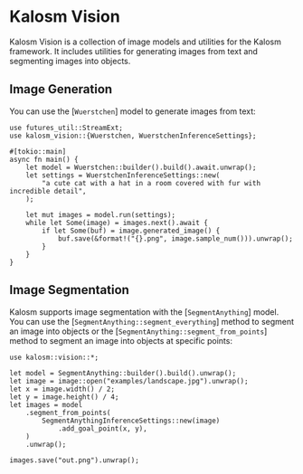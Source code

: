 # Kalosm Vision

Kalosm Vision is a collection of image models and utilities for the Kalosm framework. It includes utilities for generating images from text and segmenting images into objects.

## Image Generation

You can use the [`Wuerstchen`] model to generate images from text:

```rust, no_run
use futures_util::StreamExt;
use kalosm_vision::{Wuerstchen, WuerstchenInferenceSettings};

#[tokio::main]
async fn main() {
    let model = Wuerstchen::builder().build().await.unwrap();
    let settings = WuerstchenInferenceSettings::new(
        "a cute cat with a hat in a room covered with fur with incredible detail",
    );

    let mut images = model.run(settings);
    while let Some(image) = images.next().await {
        if let Some(buf) = image.generated_image() {
            buf.save(&format!("{}.png", image.sample_num())).unwrap();
        }
    }
}
```

## Image Segmentation

Kalosm supports image segmentation with the [`SegmentAnything`] model. You can use the [`SegmentAnything::segment_everything`] method to segment an image into objects or the [`SegmentAnything::segment_from_points`] method to segment an image into objects at specific points:

```rust, no_run
use kalosm::vision::*;

let model = SegmentAnything::builder().build().unwrap();
let image = image::open("examples/landscape.jpg").unwrap();
let x = image.width() / 2;
let y = image.height() / 4;
let images = model
    .segment_from_points(
        SegmentAnythingInferenceSettings::new(image)
            .add_goal_point(x, y),
    )
    .unwrap();

images.save("out.png").unwrap();
```